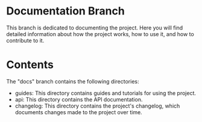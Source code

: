 # Documentation Branch
This branch is dedicated to documenting the project. Here you will find detailed information about how the project works, how to use it, and how to contribute to it.

# Contents
The "docs" branch contains the following directories:

* guides: This directory contains guides and tutorials for using the project.
* api: This directory contains the API documentation.
* changelog: This directory contains the project's changelog, which documents changes made to the project over time.
